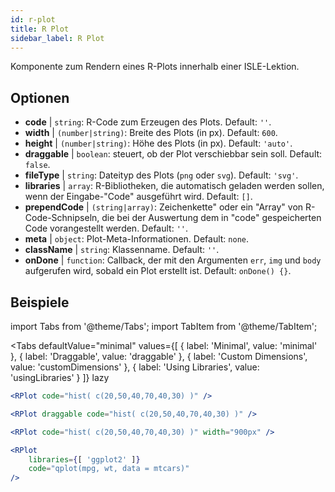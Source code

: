 ```yaml
---
id: r-plot
title: R Plot
sidebar_label: R Plot
---
```


Komponente zum Rendern eines R-Plots innerhalb einer ISLE-Lektion.

## Optionen

* __code__ | `string`: R-Code zum Erzeugen des Plots. Default: `''`.
* __width__ | `(number|string)`: Breite des Plots (in px). Default: `600`.
* __height__ | `(number|string)`: Höhe des Plots (in px). Default: `'auto'`.
* __draggable__ | `boolean`: steuert, ob der Plot verschiebbar sein soll. Default: `false`.
* __fileType__ | `string`: Dateityp des Plots (`png` oder `svg`). Default: `'svg'`.
* __libraries__ | `array`: R-Bibliotheken, die automatisch geladen werden sollen, wenn der Eingabe-"Code" ausgeführt wird. Default: `[]`.
* __prependCode__ | `(string|array)`: Zeichenkette" oder ein "Array" von R-Code-Schnipseln, die bei der Auswertung dem in "code" gespeicherten Code vorangestellt werden. Default: `''`.
* __meta__ | `object`: Plot-Meta-Informationen. Default: `none`.
* __className__ | `string`: Klassenname. Default: `''`.
* __onDone__ | `function`: Callback, der mit den Argumenten `err`, `img` und `body` aufgerufen wird, sobald ein Plot erstellt ist. Default: `onDone() {}`.


## Beispiele

import Tabs from '@theme/Tabs';
import TabItem from '@theme/TabItem';

<Tabs
    defaultValue="minimal"
    values={[
        { label: 'Minimal', value: 'minimal' },
        { label: 'Draggable', value: 'draggable' },
        { label: 'Custom Dimensions', value: 'customDimensions' },
        { label: 'Using Libraries', value: 'usingLibraries' }
    ]}
    lazy
>

<TabItem value="minimal" >

```jsx live
<RPlot code="hist( c(20,50,40,70,40,30) )" />
```

</TabItem>

<TabItem value="draggable" >

```jsx live
<RPlot draggable code="hist( c(20,50,40,70,40,30) )" />
```

</TabItem>

<TabItem value="customDimensions" >

```jsx live
<RPlot code="hist( c(20,50,40,70,40,30) )" width="900px" />
```

</TabItem>

<TabItem value="usingLibraries" >

```jsx live
<RPlot 
    libraries={[ 'ggplot2' ]}
    code="qplot(mpg, wt, data = mtcars)" 
/>
```

</TabItem>

</Tabs>
